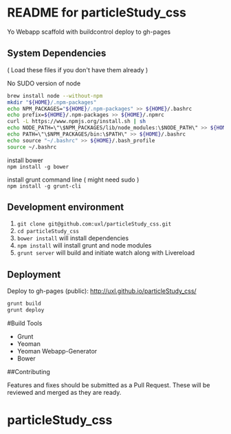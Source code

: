 # README for particleStudy_css

Yo Webapp scaffold with buildcontrol deploy to gh-pages

## System Dependencies
( Load these files if you don't have them already )

No SUDO version of node  
``` sh
brew install node --without-npm
mkdir "${HOME}/.npm-packages"
echo NPM_PACKAGES="${HOME}/.npm-packages" >> ${HOME}/.bashrc
echo prefix=${HOME}/.npm-packages >> ${HOME}/.npmrc
curl -L https://www.npmjs.org/install.sh | sh
echo NODE_PATH=\"\$NPM_PACKAGES/lib/node_modules:\$NODE_PATH\" >> ${HOME}/.bashrc
echo PATH=\"\$NPM_PACKAGES/bin:\$PATH\" >> ${HOME}/.bashrc
echo source "~/.bashrc" >> ${HOME}/.bash_profile
source ~/.bashrc
```
install bower  
`npm install -g bower`

install grunt command line ( might need sudo )  
`npm install -g grunt-cli`

## Development environment
1. `git clone git@github.com:uxl/particleStudy_css.git`
2. `cd particleStudy_css`
3. `bower install` will install dependencies
4. `npm install` will install grunt and node modules
5. `grunt server` will build and initiate watch along with Livereload

## Deployment
Deploy to gh-pages (public):
http://uxl.github.io/particleStudy_css/

``` sh
grunt build
grunt deploy
```


#Build Tools

* Grunt
* Yeoman
* Yeoman Webapp-Generator
* Bower

##Contributing

Features and fixes should be submitted as a Pull Request. These will be reviewed and merged as they are ready.

# particleStudy_css
